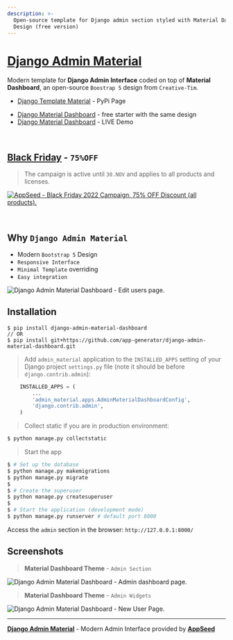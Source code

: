 ```yaml
---
description: >-
  Open-source template for Django admin section styled with Material Dashboard
  Design (free version)
---
```


# [Django Admin Material](https://github.com/app-generator/django-admin-material-dashboard)

Modern template for **Django Admin Interface** coded on top of **Material Dashboard**, an open-source `Boostrap 5` design from `Creative-Tim`.

* [Django Template Material](https://pypi.org/project/django-admin-material-dashboard/) - PyPi Page
- [Django Material Dashboard](https://appseed.us/product/material-dashboard/django/) - free starter with the same design
- [Django Material Dashboard](https://django-material-dashboard.appseed-srv1.com/) - LIVE Demo

<br />

## [Black Friday](https://appseed.us/discounts/) - `75%OFF`

> The campaign is active until `30.NOV` and applies to all products and licenses.

[![AppSeed - Black Friday 2022 Campaign, 75% OFF Discount (all products).](https://user-images.githubusercontent.com/51070104/201829599-9fe6bdd7-3f19-46f3-9115-962eeb13bf29.jpg)](https://appseed.us/discounts/)

<br />

## Why `Django Admin Material`

- Modern `Bootstrap 5` Design
- `Responsive Interface`
- `Minimal Template` overriding
- `Easy integration`

![Django Admin Material Dashboard - Edit users page.](https://user-images.githubusercontent.com/51070104/169301658-6cf27993-c451-4cd4-9ffa-2968b8981167.png)

## Installation

```
$ pip install django-admin-material-dashboard
// OR
$ pip install git+https://github.com/app-generator/django-admin-material-dashboard.git
```

> Add `admin_material` application to the `INSTALLED_APPS` setting of your Django project `settings.py` file (note it should be before `django.contrib.admin`):

```python
    INSTALLED_APPS = (
        ...
        'admin_material.apps.AdminMaterialDashboardConfig',
        'django.contrib.admin',
    )
```

> Collect static if you are in production environment:

```bash
$ python manage.py collectstatic
```

> Start the app

```bash
$ # Set up the database
$ python manage.py makemigrations
$ python manage.py migrate
$
$ # Create the superuser
$ python manage.py createsuperuser
$
$ # Start the application (development mode)
$ python manage.py runserver # default port 8000
```

Access the `admin` section in the browser: `http://127.0.0.1:8000/`


## Screenshots

> **Material Dashboard Theme** - `Admin Section` 

![Django Admin Material Dashboard - Admin dashboard page.](https://user-images.githubusercontent.com/51070104/196743760-6e0e1930-8233-421c-ac53-d65c273b00dc.png)

> **Material Dashboard Theme** - `Admin Widgets`

![Django Admin Material Dashboard - New User Page.](https://user-images.githubusercontent.com/51070104/196743821-2e140dd8-fe15-4615-9e9f-0467900b1a1b.png)

---
**[Django Admin Material](https://github.com/app-generator/django-admin-material-dashboard)** - Modern Admin Interface provided by **[AppSeed](https://appseed.us/)**
